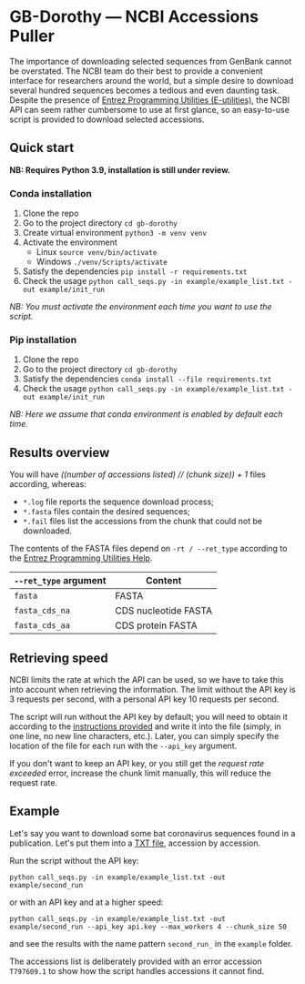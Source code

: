 # GB-Dorothy — NCBI Accessions Puller
The importance of downloading selected sequences from GenBank cannot be overstated. 
The NCBI team do their best to provide a convenient interface for researchers around the world, 
but a simple desire to download several hundred sequences becomes a tedious and even daunting task.
Despite the presence of [Entrez Programming Utilities (E-utilities)](https://www.ncbi.nlm.nih.gov/home/develop/api/), 
the NCBI API can seem rather cumbersome to use at first glance, so an easy-to-use script is provided to download selected accessions.

## Quick start 

__NB: Requires Python 3.9, installation is still under review.__

### Conda installation

1. Clone the repo
2. Go to the project directory `cd gb-dorothy`
3. Create virtual environment `python3 -m venv venv`
4. Activate the environment 
   * Linux `source venv/bin/activate`
   * Windows `./venv/Scripts/activate`
5. Satisfy the dependencies `pip install -r requirements.txt`
6. Check the usage `python call_seqs.py -in example/example_list.txt -out example/init_run`

_NB: You must activate the environment each time you want to use the script._

### Pip installation

1. Clone the repo
2. Go to the project directory `cd gb-dorothy`
3. Satisfy the dependencies `conda install --file requirements.txt`
4. Check the usage `python call_seqs.py -in example/example_list.txt -out example/init_run`

_NB: Here we assume that conda environment is enabled by default each time._

## Results overview 

You will have *((number of accessions listed) // (chunk size)) + 1* files according, whereas:
* `*.log` file reports the sequence download process;
* `*.fasta` files contain the desired sequences;
* `*.fail` files list the accessions from the chunk that could not be downloaded.

The contents of the FASTA files depend on `-rt / --ret_type` according to the [Entrez Programming Utilities Help](https://www.ncbi.nlm.nih.gov/books/NBK25499/table/chapter4.T._valid_values_of__retmode_and/).

| `--ret_type` argument  | Content              |
|------------------------|----------------------|
| `fasta`                | FASTA                |
| `fasta_cds_na`         | CDS nucleotide FASTA |
| `fasta_cds_aa`         | CDS protein FASTA    |

## Retrieving speed 

NCBI limits the rate at which the API can be used, so we have to take this into account when retrieving the information.
The limit without the API key is 3 requests per second, with a personal API key 10 requests per second.

The script will run without the API key by default; 
you will need to obtain it according to the [instructions provided](https://ncbiinsights.ncbi.nlm.nih.gov/2017/11/02/new-api-keys-for-the-e-utilities/) 
and write it into the file (simply, in one line, no new line characters, etc.). 
Later, you can simply specify the location of the file for each run with the `--api_key` argument.

If you don't want to keep an API key, or you still get the _request rate exceeded_ error, 
increase the chunk limit manually, this will reduce the request rate.

## Example 

Let's say you want to download some bat coronavirus sequences found in a publication. Let's put them into a 
[TXT file](example/example_list.txt), accession by accession. 

Run the script without the API key:

`python call_seqs.py -in example/example_list.txt -out example/second_run` 

or with an API key and at a higher speed:

`python call_seqs.py -in example/example_list.txt -out example/second_run --api_key api.key --max_workers 4 --chunk_size 50`

and see the results with the name pattern `second_run_` in the `example` folder. 

The accessions list is deliberately provided with an error accession `T797609.1` 
to show how the script handles accessions it cannot find.
